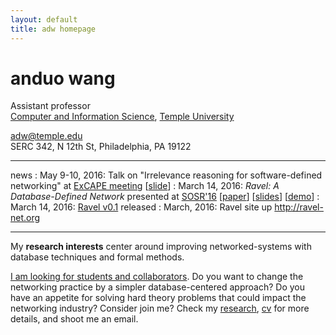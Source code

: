 ```yaml
---
layout: default
title: adw homepage
---
```


# anduo wang

<!-- <img class="fblogo" border="0" src="{{site.url}}/img/aw.jpg" height="200"> -->

<!-- <adw@illinois.edu> <br> --> 

Assistant professor <br> 
[Computer and Information Science](http://www.temple.edu/cis/ "Title"), [Temple University](http://www.temple.edu/ "Title")

<adw@temple.edu><br>
SERC 342, N 12th St, Philadelphia, PA 19122
<!-- <br> -->
<!-- (old site  <http://adw.web.engr.illinois.edu>) -->

----

news
: May 9-10, 2016: Talk on "Irrelevance reasoning for software-defined networking" at [ExCAPE meeting](https://excape.cis.upenn.edu/Penn_meetingMay15.html) [[slide](docs/excape-16.pdf)]
: March 14, 2016: _Ravel: A Database-Defined Network_ presented at [SOSR'16](http://conferences.sigcomm.org/sosr/2016/) [[paper](docs/sosr16.pdf)] [[slides](docs/SOSR16slide2.pdf)] [[demo](docs/demo.mp4)]
: March 14, 2016: [Ravel v0.1](https://github.com/ravel-net/ravel/releases/tag/v0.1) released
: March, 2016: Ravel site up <http://ravel-net.org>

----

<!-- My research  centers around designing and building manageable (network) systems that leverage and re-ignite interests in database and formal methods. -->
My **research interests** center around improving networked-systems with database techniques and formal methods.

<u>I am looking for students and collaborators</u>. Do you want to change the networking practice by a simpler database-centered approach? Do you have an appetite for solving hard theory problems that could impact the networking industry? Consider join me? Check my [research]({{site.url}}/research.html), [cv]({{site.url}}/pdf/cv_anduo.pdf) for more details, and shoot me an email.

